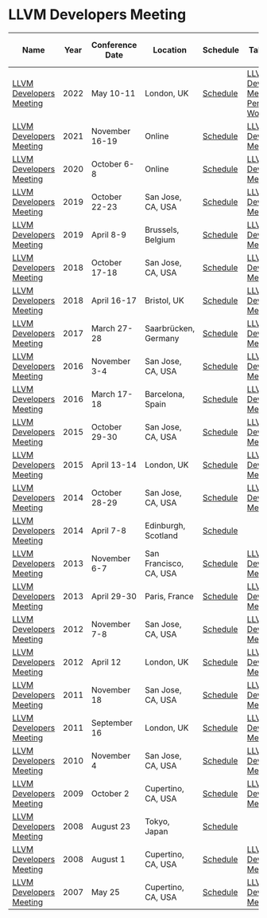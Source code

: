 # LLVM Developers Meeting

| Name | Year | Conference<br>Date | Location | Schedule | Talk Videos | Lightning<br>Talk Videos | Slides | Video Channel |
|---|---|---|---|---|---|---|---|---|
| [LLVM Developers Meeting](https://llvm.org/devmtg/2022-05/) | 2022 | May 10-11 | London, UK | [Schedule](https://llvm.org/devmtg/2022-05/#program) | [LLVM Developers Meeting](https://www.youtube.com/playlist?list=PL_R5A0lGi1AC5aYjEmBIAMMyibsENvvdU), [Performance Workshop](https://www.youtube.com/watch?v=qWHLf31NnNk&list=PL_R5A0lGi1ABzgAQ5643W2OPF2LxyLl5j) | | [Slides](https://llvm.org/devmtg/2022-05/slides/) | [YouTube](https://www.youtube.com/c/LLVMPROJ) |
| [LLVM Developers Meeting](https://llvm.org/devmtg/2021-11/) | 2021 | November 16-19 | Online | [Schedule](https://llvm.swoogo.com/2021devmtg/agenda) | [LLVM Developers Meeting](https://www.youtube.com/playlist?list=PL_R5A0lGi1AATJX6-tY7IkYjpRjv30ziN) | [Lightning Talks](https://www.youtube.com/playlist?list=PL_R5A0lGi1AB7M_wIJQaR4SPngkDa1lZi) | [Slides](https://llvm.org/devmtg/2021-11/slides/) | [YouTube](https://www.youtube.com/c/LLVMPROJ) |
| [LLVM Developers Meeting](https://llvm.org/devmtg/2020-09/) | 2020 | October 6-8 | Online | [Schedule](https://llvm.org/devmtg/2020-09/schedule/) | [LLVM Developers Meeting](https://www.youtube.com/playlist?list=PL_R5A0lGi1ABzH_FIZSx0sHQkOqI7p4Cg) | | [Slides](https://llvm.org/devmtg/2020-09/slides/) | [YouTube](https://www.youtube.com/c/LLVMPROJ) |
| [LLVM Developers Meeting](https://llvm.org/devmtg/2019-10/) | 2019 | October 22-23 | San Jose, CA, USA | [Schedule](https://llvmdevmtg2019.sched.com/) | [LLVM Developers Meeting](https://www.youtube.com/watch?v=n1jDj7J9N8c&list=PL_R5A0lGi1AAxLTNN21BA0w8CA_xDR0F8) | [Lightning Talks](https://www.youtube.com/watch?v=4_raNLEq2j0&list=PL_R5A0lGi1ABCLcrri17OwW-1smBJWY9u) | [Slides](https://llvm.org/devmtg/2019-10/slides/) | [YouTube](https://www.youtube.com/c/LLVMPROJ) |
| [LLVM Developers Meeting](https://llvm.org/devmtg/2019-04/) | 2019 | April 8-9 | Brussels, Belgium | [Schedule](https://llvm.org/devmtg/2019-04/#talks) | [LLVM Developers Meeting](https://www.youtube.com/playlist?list=PL_R5A0lGi1ADu1ccg_aykRC3dxhlIKShL) | | [Slides](https://llvm.org/devmtg/2019-04/slides/) | [YouTube](https://www.youtube.com/c/LLVMPROJ) |
| [LLVM Developers Meeting](https://llvm.org/devmtg/2018-10/) | 2018 | October 17-18 | San Jose, CA, USA | [Schedule](https://llvmdev18.sched.com/) | [LLVM Developers Meeting](https://www.youtube.com/playlist?list=PL_R5A0lGi1AARZysSx4VzpaLAzny4es2e) | | [Slides](https://llvm.org/devmtg/2018-10/slides/) | [YouTube](https://www.youtube.com/c/LLVMPROJ) |
| [LLVM Developers Meeting](https://llvm.org/devmtg/2018-04/) | 2018 | April 16-17 | Bristol, UK | [Schedule](https://2018eurollvm.sched.com/) | [LLVM Developers Meeting](https://www.youtube.com/playlist?list=PL_R5A0lGi1ADu1ccg_aykRC3dxhlIKShL) | | [Slides](https://llvm.org/devmtg/2018-04/slides/) | [YouTube](https://www.youtube.com/c/LLVMPROJ) |
| [LLVM Developers Meeting](https://llvm.org/devmtg/2017-03/) | 2017 | March 27-28 | Saarbrücken, Germany | [Schedule](https://llvm.org/devmtg/2017-03/index.html#program) | [LLVM Developers Meeting](https://www.youtube.com/playlist?list=PL_R5A0lGi1AD12EbUChEnD3s51oqfZLe3) | | [Slides](https://llvm.org/devmtg/2017-03//assets/slides/) | [YouTube](https://www.youtube.com/c/LLVMPROJ) |
| [LLVM Developers Meeting](https://llvm.org/devmtg/2016-11/) | 2016 | November 3-4 | San Jose, CA, USA | [Schedule](https://llvmdevelopersmeetingbay2016.sched.org/) | [LLVM Developers Meeting](https://www.youtube.com/playlist?list=PL_R5A0lGi1ABXtlyZE91ngAJh2XetF5xq) | | [Slides](https://llvm.org/devmtg/2016-11/Slides/) | [YouTube](https://www.youtube.com/c/LLVMPROJ) |
| [LLVM Developers Meeting](https://llvm.org/devmtg/2016-03/) | 2016 | March 17-18 | Barcelona, Spain | [Schedule](https://2016europeanllvmdevelopersmeetin.sched.org/) | [LLVM Developers Meeting](https://www.youtube.com/playlist?list=PL_R5A0lGi1ADuZKWUJOVOgXr2dRW06e55) | | [Slides](https://llvm.org/devmtg/2016-03/Presentations/) | [YouTube](https://www.youtube.com/c/LLVMPROJ) |
| [LLVM Developers Meeting](https://llvm.org/devmtg/2015-10/) | 2015 | October 29-30 | San Jose, CA, USA | [Schedule](http://devmtg15.llvm.org/) | [LLVM Developers Meeting](https://www.youtube.com/playlist?list=PL_R5A0lGi1AA4Lv2bBFSwhgDaHvvpVU21) | | [Slides](https://llvm.org/devmtg/2015-10/slides/) | [YouTube](https://www.youtube.com/c/LLVMPROJ) |
| [LLVM Developers Meeting](https://llvm.org/devmtg/2015-04/) | 2015 | April 13-14 | London, UK | [Schedule](https://llvm.org/devmtg/2015-04/#announcements) | [LLVM Developers Meeting](https://www.youtube.com/playlist?list=PL_R5A0lGi1ABRr_nK0jLq1x4GXDpra5iO) | | [Slides](https://llvm.org/devmtg/2015-04/slides/) | [YouTube](https://www.youtube.com/c/LLVMPROJ) |
| [LLVM Developers Meeting](https://llvm.org/devmtg/2014-10/) | 2014 | October 28-29 | San Jose, CA, USA | [Schedule](https://llvm.org/devmtg/2014-10/#agenda1) | [LLVM Developers Meeting](https://www.youtube.com/playlist?list=PL_R5A0lGi1ADVUPpI_tPxwxWZNFv_5j4-) | | [Slides](https://llvm.org/devmtg/2014-10/Slides/) | [YouTube](https://www.youtube.com/c/LLVMPROJ) |
| [LLVM Developers Meeting](https://llvm.org/devmtg/2014-04/) | 2014 | April 7-8 | Edinburgh, Scotland | [Schedule](https://llvm.org/devmtg/2014-04/#callfor) | | | [Slides](https://llvm.org/devmtg/2014-04/PDFs/) | [YouTube](https://www.youtube.com/c/LLVMPROJ) |
| [LLVM Developers Meeting](https://llvm.org/devmtg/2013-11/) | 2013 | November 6-7 | San Francisco, CA, USA | [Schedule](https://llvm.org/devmtg/2013-11/#agenda) | [LLVM Developers Meeting](https://www.youtube.com/playlist?list=PL_R5A0lGi1AA4GNONa4vof63jalYbs-MG) | | [Slides](https://llvm.org/devmtg/2013-11/slides/) | [YouTube](https://www.youtube.com/c/LLVMPROJ) |
| [LLVM Developers Meeting](https://llvm.org/devmtg/2013-04/) | 2013 | April 29-30 | Paris, France | [Schedule](https://llvm.org/devmtg/2013-04/#content) | [LLVM Developers Meeting](https://www.youtube.com/playlist?list=PL_R5A0lGi1AA_h288Im-dOwK-dhzbDAjE) | | [Slides](https://llvm.org/devmtg/2013-04/#content) | [YouTube](https://www.youtube.com/c/LLVMPROJ) |
| [LLVM Developers Meeting](https://llvm.org/devmtg/2012-11/) | 2012 | November 7-8 | San Jose, CA, USA | [Schedule](https://llvm.org/devmtg/2012-11/#content) | [LLVM Developers Meeting](https://www.youtube.com/playlist?list=PL_R5A0lGi1AAuQ8aV91z3aBxVm3qPPahw) | | [Slides](https://llvm.org/devmtg/2012-11/#content) | [YouTube](https://www.youtube.com/c/LLVMPROJ) |
| [LLVM Developers Meeting](https://llvm.org/devmtg/2012-04-12/) | 2012 | April 12 | London, UK | [Schedule](https://llvm.org/devmtg/2012-04-12/schedule.pdf) | [LLVM Developers Meeting](https://www.youtube.com/playlist?list=PL_R5A0lGi1AACP6P8DbJIj5DIo2BadafB) | | [Slides](https://llvm.org/devmtg/2012-04-12/Slides/) | [YouTube](https://www.youtube.com/c/LLVMPROJ) |
| [LLVM Developers Meeting](https://llvm.org/devmtg/2011-11/) | 2011 | November 18 | San Jose, CA, USA | [Schedule](https://llvm.org/devmtg/2011-11/#agenda) | [LLVM Developers Meeting](https://www.youtube.com/playlist?list=PL_R5A0lGi1ADN46qeExU0LR80_Gw2UGuQ) | | [Slides](https://llvm.org/devmtg/2011-11/#agenda) | [YouTube](https://www.youtube.com/c/LLVMPROJ) |
| [LLVM Developers Meeting](https://llvm.org/devmtg/2011-11/) | 2011 | September 16 | London, UK | [Schedule](https://llvm.org/devmtg/2011-09-16/#agenda) | [LLVM Developers Meeting](https://www.youtube.com/playlist?list=PL_R5A0lGi1ACAICzJOAZmPiAp5nY7xvYJ) | | [Slides](https://llvm.org/devmtg/2011-09-16/#agenda) | [YouTube](https://www.youtube.com/c/LLVMPROJ) |
| [LLVM Developers Meeting](https://llvm.org/devmtg/2010-11/) | 2010 | November 4 | San Jose, CA, USA | [Schedule](https://llvm.org/devmtg/2010-11/#agenda) | [LLVM Developers Meeting](https://www.youtube.com/playlist?list=PL_R5A0lGi1ADOH1rT8c5ysZaU14O41vxO) | | [Slides](https://llvm.org/devmtg/2010-11/#agenda) | [YouTube](https://www.youtube.com/c/LLVMPROJ) |
| [LLVM Developers Meeting](https://llvm.org/devmtg/2009-10/) | 2009 | October 2 | Cupertino, CA, USA | [Schedule](https://llvm.org/devmtg/2009-10/#proceedings) | [LLVM Developers Meeting](https://www.youtube.com/playlist?list=PL_R5A0lGi1ACoSfRvBEY1vi2PJ6VnobWS) | | [Slides](https://llvm.org/devmtg/2009-10/#proceedings) | [YouTube](https://www.youtube.com/c/LLVMPROJ) |
| [LLVM Developers Meeting](https://llvm.org/devmtg/2008-08-23/) | 2008 | August 23 | Tokyo, Japan | [Schedule](https://llvm.org/devmtg/2008-08-23/#proceedings) | | | [Slides](https://llvm.org/devmtg/2008-08-23/#proceedings) | [YouTube](https://www.youtube.com/c/LLVMPROJ) |
| [LLVM Developers Meeting](https://llvm.org/devmtg/2008-08/) | 2008 | August 1 | Cupertino, CA, USA | [Schedule](https://llvm.org/devmtg/2008-08/#proceedings) | [LLVM Developers Meeting](https://www.youtube.com/playlist?list=PL_R5A0lGi1ADp3L89ILXFTZv7jm-RQmFj) | | [Slides](https://llvm.org/devmtg/2008-08/#proceedings) | [YouTube](https://www.youtube.com/c/LLVMPROJ) |
| [LLVM Developers Meeting](https://llvm.org/devmtg/2007-05/) | 2007 | May 25 | Cupertino, CA, USA | [Schedule](https://llvm.org/devmtg/2007-05/#proceedings) | [LLVM Developers Meeting](https://www.youtube.com/playlist?list=PL_R5A0lGi1AC3zfJF6d0MfgkOLKkcAgdM) | | [Slides](https://llvm.org/devmtg/2007-05/#proceedings) | [YouTube](https://www.youtube.com/c/LLVMPROJ) |
